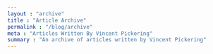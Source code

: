 ```yaml
---
layout : "archive"
title : "Article Archive"
permalink : "/blog/archive"
meta : "Articles Written By Vincent Pickering"
summary : "An archive of articles written by Vincent Pickering"
---
```

